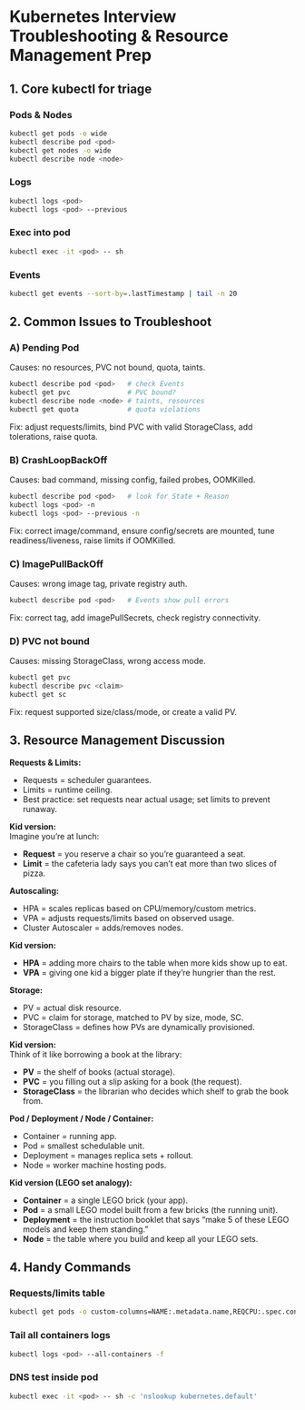 # Kubernetes Interview Troubleshooting & Resource Management Prep

## 1. Core kubectl for triage

### Pods & Nodes
```bash
kubectl get pods -o wide
kubectl describe pod <pod>
kubectl get nodes -o wide
kubectl describe node <node>
```

### Logs
```bash
kubectl logs <pod>
kubectl logs <pod> --previous
```

### Exec into pod
```bash
kubectl exec -it <pod> -- sh
```

### Events
```bash
kubectl get events --sort-by=.lastTimestamp | tail -n 20
```

## 2. Common Issues to Troubleshoot

### A) Pending Pod
Causes: no resources, PVC not bound, quota, taints.

```bash
kubectl describe pod <pod>   # check Events
kubectl get pvc              # PVC bound?
kubectl describe node <node> # taints, resources
kubectl get quota            # quota violations
```

Fix: adjust requests/limits, bind PVC with valid StorageClass, add tolerations, raise quota.

### B) CrashLoopBackOff
Causes: bad command, missing config, failed probes, OOMKilled.

```bash
kubectl describe pod <pod>   # look for State + Reason
kubectl logs <pod> -n
kubectl logs <pod> --previous -n
```

Fix: correct image/command, ensure config/secrets are mounted, tune readiness/liveness, raise limits if OOMKilled.

### C) ImagePullBackOff
Causes: wrong image tag, private registry auth.

```bash
kubectl describe pod <pod>   # Events show pull errors
```

Fix: correct tag, add imagePullSecrets, check registry connectivity.

### D) PVC not bound
Causes: missing StorageClass, wrong access mode.

```bash
kubectl get pvc
kubectl describe pvc <claim>
kubectl get sc
```

Fix: request supported size/class/mode, or create a valid PV.

## 3. Resource Management Discussion

**Requests & Limits:**
- Requests = scheduler guarantees.
- Limits = runtime ceiling.
- Best practice: set requests near actual usage; set limits to prevent runaway.
  
**Kid version:**  
Imagine you’re at lunch:  
- **Request** = you reserve a chair so you’re guaranteed a seat.  
- **Limit** = the cafeteria lady says you can’t eat more than two slices of pizza.
  
**Autoscaling:**
- HPA = scales replicas based on CPU/memory/custom metrics.
- VPA = adjusts requests/limits based on observed usage.
- Cluster Autoscaler = adds/removes nodes.
  
**Kid version:**  
- **HPA** = adding more chairs to the table when more kids show up to eat.  
- **VPA** = giving one kid a bigger plate if they’re hungrier than the rest.  

**Storage:**
- PV = actual disk resource.
- PVC = claim for storage, matched to PV by size, mode, SC.
- StorageClass = defines how PVs are dynamically provisioned.
  
**Kid version:**  
Think of it like borrowing a book at the library:  
- **PV** = the shelf of books (actual storage).  
- **PVC** = you filling out a slip asking for a book (the request).  
- **StorageClass** = the librarian who decides which shelf to grab the book from.

**Pod / Deployment / Node / Container:**
- Container = running app.
- Pod = smallest schedulable unit.
- Deployment = manages replica sets + rollout.
- Node = worker machine hosting pods.
  
**Kid version (LEGO set analogy):**  
- **Container** = a single LEGO brick (your app).  
- **Pod** = a small LEGO model built from a few bricks (the running unit).  
- **Deployment** = the instruction booklet that says “make 5 of these LEGO models and keep them standing.”  
- **Node** = the table where you build and keep all your LEGO sets.
  
## 4. Handy Commands

### Requests/limits table
```bash
kubectl get pods -o custom-columns=NAME:.metadata.name,REQCPU:.spec.containers[*].resources.requests.cpu,REQMEM:.spec.containers[*].resources.requests.memory,LIMCPU:.spec.containers[*].resources.limits.cpu,LIMMEM:.spec.containers[*].resources.limits.memory
```

### Tail all containers logs
```bash
kubectl logs <pod> --all-containers -f
```

### DNS test inside pod
```bash
kubectl exec -it <pod> -- sh -c 'nslookup kubernetes.default'
```
